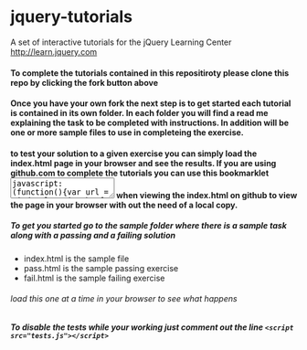 # jquery-tutorials
A set of interactive tutorials for the jQuery Learning Center http://learn.jquery.com

#### To complete the tutorials contained in this repositiroty please clone this repo by clicking the fork button above

#### Once you have your own fork the next step is to get started each tutorial is contained in its own folder. In each folder you will find a read me explaining the task to be completed with instructions. In addition will be one or more sample files to use in completeing the exercise.

#### to test your solution to a given exercise you can simply load the index.html page in your browser and see the results. If you are using github.com to complete the tutorials you can use this bookmarklet <textarea>javascript:(function(){var url = window.location.href;window.location.href = url.replace( /github\.com/, "rawgit.com").replace( /blob\//,"" );})();</textarea> when viewing the index.html on github to view the page in your browser with out the need of a local copy.

##### To get you started go to the sample folder where there is a sample task along with a passing and a failing solution

* index.html is the sample file
* pass.html is the sample passing exercise
* fail.html is the sample failing exercise

###### load this one at a time in your browser to see what happens

##### To disable the tests while your working just comment out the line `<script src="tests.js"></script>`
